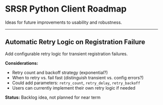 # SRSR Python Client Roadmap

Ideas for future improvements to usability and robustness.

---

## Automatic Retry Logic on Registration Failure

Add configurable retry logic for transient registration failures.

**Considerations:**
- Retry count and backoff strategy (exponential?)
- When to retry vs. fail fast (distinguish transient vs. config errors?)
- Could add parameters: `retry_count`, `retry_delay`, `retry_backoff`
- Users can currently implement their own retry logic if needed

**Status:** Backlog idea, not planned for near term
